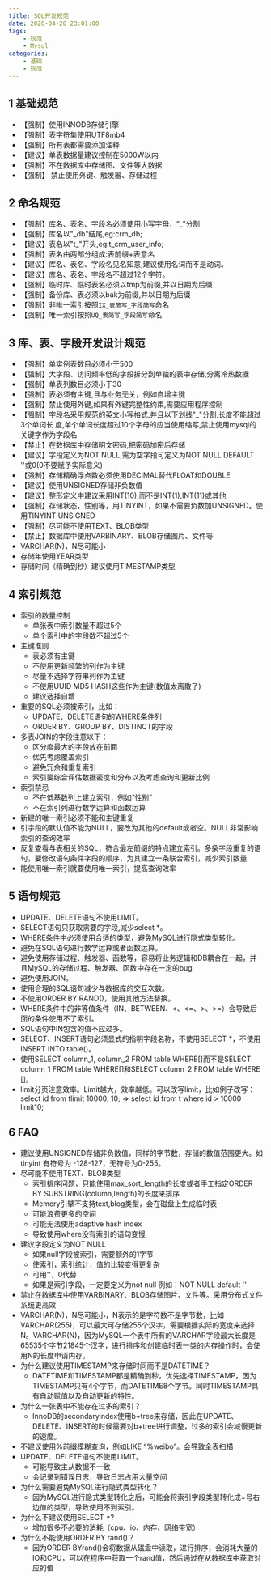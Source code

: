 ```yaml
---
title: SQL开发规范
date: 2020-04-20 23:01:00
tags:
    - 规范
    - Mysql
categories:
    - 基础
    - 规范
---
```


## 1 基础规范

- 【强制】使用INNODB存储引擎
- 【强制】表字符集使用UTF8mb4
- 【强制】所有表都需要添加注释
- 【建议】单表数据量建议控制在5000W以内
- 【强制】不在数据库中存储图、文件等大数据
- 【强制】 禁止使用外键、触发器、存储过程

## 2 命名规范

- 【强制】库名、表名、字段名必须使用小写字母，“_”分割
- 【强制】库名以"_db"结尾,eg:crm_db;
- 【建议】表名以"t_"开头,eg:t_crm_user_info;
- 【强制】表名由两部分组成:表前缀+表意名
- 【建议】库名、表名、字段名见名知意,建议使用名词而不是动词。
- 【建议】库名、表名、字段名不超过12个字符。
- 【强制】临时库、临时表名必须以tmp为前缀,并以日期为后缀
- 【强制】备份库、表必须以bak为前缀,并以日期为后缀
- 【强制】非唯一索引按照`IX_表简写_字段简写`命名
- 【强制】唯一索引按照`UQ_表简写_字段简写`命名


## 3 库、表、字段开发设计规范

- 【强制】单实例表数目必须小于500
- 【强制】大字段、访问频率低的字段拆分到单独的表中存储,分离冷热数据
- 【强制】单表列数目必须小于30
- 【强制】表必须有主键,且与业务无关，例如自增主键
- 【强制】禁止使用外键,如果有外键完整性约束,需要应用程序控制
- 【强制】字段名采用规范的英文小写格式,并且以下划线"_"分割,长度不能超过3个单词长 度,单个单词长度超过10个字母的应当使用缩写,禁止使用mysql的关键字作为字段名
- 【禁止】在数据库中存储明文密码,把密码加密后存储
- 【建议】字段定义为NOT NULL,需为空字段可定义为NOT NULL DEFAULT ''或0(0不要赋予实际意义)
- 【强制】存储精确浮点数必须使用DECIMAL替代FLOAT和DOUBLE
- 【建议】使用UNSIGNED存储非负数值
- 【建议】整形定义中建议采用INT(10),而不是INT(1),INT(11)或其他
- 【强制】存储状态，性别等，用TINYINT，如果不需要负数加UNSIGNED。使用TINYINT UNSIGNED
- 【强制】尽可能不使用TEXT、BLOB类型
- 【禁止】数据库中使用VARBINARY、BLOB存储图片、文件等
- VARCHAR(N)，N尽可能小
- 存储年使用YEAR类型
- 存储时间（精确到秒）建议使用TIMESTAMP类型

## 4  索引规范

- 索引的数量控制
    - 单张表中索引数量不超过5个
    - 单个索引中的字段数不超过5个
- 主键准则
    - 表必须有主键
    - 不使用更新频繁的列作为主键
    - 尽量不选择字符串列作为主键
    - 不使用UUID MD5 HASH这些作为主键(数值太离散了)
    - 建议选择自增
- 重要的SQL必须被索引，比如：
   - UPDATE、DELETE语句的WHERE条件列
   - ORDER BY、GROUP BY、DISTINCT的字段
- 多表JOIN的字段注意以下：
   - 区分度最大的字段放在前面
   - 优先考虑覆盖索引
   - 避免冗余和重复索引
   - 索引要综合评估数据密度和分布以及考虑查询和更新比例
- 索引禁忌
   - 不在低基数列上建立索引，例如“性别”
   - 不在索引列进行数学运算和函数运算
- 新建的唯一索引必须不能和主键重复
- 引字段的默认值不能为NULL，要改为其他的default或者空。NULL非常影响索引的查询效率
- 反复查看与表相关的SQL，符合最左前缀的特点建立索引。多条字段重复的语句，要修改语句条件字段的顺序，为其建立一条联合索引，减少索引数量
- 能使用唯一索引就要使用唯一索引，提高查询效率


## 5 语句规范

- UPDATE、DELETE语句不使用LIMIT。
- SELECT语句只获取需要的字段,减少select *。
- WHERE条件中必须使用合适的类型，避免MySQL进行隐式类型转化。
- 避免在SQL语句进行数学运算或者函数运算。
- 避免使用存储过程、触发器、函数等，容易将业务逻辑和DB耦合在一起，并且MySQL的存储过程、触发器、函数中存在一定的bug
- 避免使用JOIN。
- 使用合理的SQL语句减少与数据库的交互次数。
- 不使用ORDER BY RAND()，使用其他方法替换。
- WHERE条件中的非等值条件（IN、BETWEEN、<、<=、>、>=）会导致后面的条件使用不了索引。
- SQL语句中IN包含的值不应过多。
- SELECT、INSERT语句必须显式的指明字段名称，不使用SELECT *，不使用INSERT INTO table()。
- 使用SELECT column_1, column_2 FROM table WHERE[]而不是SELECT column_1 FROM table WHERE[]和SELECT column_2 FROM table WHERE []。
- limit分页注意效率。Limit越大，效率越低。可以改写limit，比如例子改写：select id from tlimit 10000, 10;  =>  select id from t where id > 10000 limit10;



## 6 FAQ

- 建议使用UNSIGNED存储非负数值，同样的字节数，存储的数值范围更大。如tinyint 有符号为 -128-127，无符号为0-255。
- 尽可能不使用TEXT、BLOB类型
    - 索引排序问题，只能使用max_sort_length的长度或者手工指定ORDER BY SUBSTRING(column,length)的长度来排序
    - Memory引擘不支持text,blog类型，会在磁盘上生成临时表
    - 可能浪费更多的空间
    - 可能无法使用adaptive hash index
    - 导致使用where没有索引的语句变慢
- 建议字段定义为NOT NULL
    - 如果null字段被索引，需要额外的1字节
    - 使索引，索引统计，值的比较变得更复杂
    - 可用''，0代替
    - 如果是索引字段，一定要定义为not null 例如：NOT NULL default ''
- 禁止在数据库中使用VARBINARY、BLOB存储图片、文件等。采用分布式文件系统更高效
- VARCHAR(N)，N尽可能小，N表示的是字符数不是字节数，比如VARCHAR(255)，可以最大可存储255个汉字，需要根据实际的宽度来选择N。VARCHAR(N)，因为MySQL一个表中所有的VARCHAR字段最大长度是65535个字节21845个汉字，进行排序和创建临时表一类的内存操作时，会使用N的长度申请内存。
- 为什么建议使用TIMESTAMP来存储时间而不是DATETIME？
    - DATETIME和TIMESTAMP都是精确到秒，优先选择TIMESTAMP，因为TIMESTAMP只有4个字节，而DATETIME8个字节。同时TIMESTAMP具有自动赋值以及自动更新的特性。
- 为什么一张表中不能存在过多的索引？
    - InnoDB的secondaryindex使用b+tree来存储，因此在UPDATE、DELETE、INSERT的时候需要对b+tree进行调整，过多的索引会减慢更新的速度。
- 不建议使用%前缀模糊查询，例如LIKE “%weibo”。会导致全表扫描
- UPDATE、DELETE语句不使用LIMIT。
    - 可能导致主从数据不一致
    - 会记录到错误日志，导致日志占用大量空间
- 为什么需要避免MySQL进行隐式类型转化？
    - 因为MySQL进行隐式类型转化之后，可能会将索引字段类型转化成=号右边值的类型，导致使用不到索引。
- 为什么不建议使用SELECT *?
    - 增加很多不必要的消耗（cpu、io、内存、网络带宽）
- 为什么不能使用ORDER BY rand()？
    - 因为ORDER BYrand()会将数据从磁盘中读取，进行排序，会消耗大量的IO和CPU，可以在程序中获取一个rand值，然后通过在从数据库中获取对应的值




